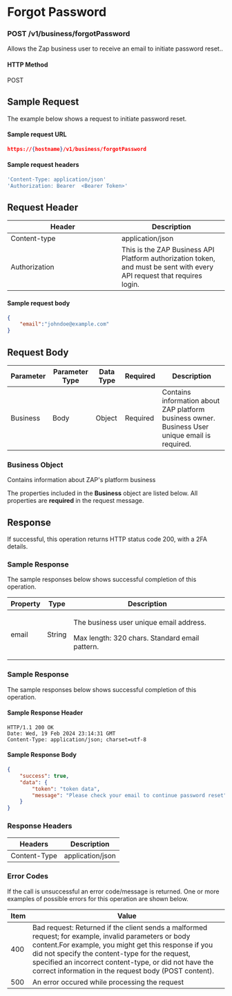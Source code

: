 # Forgot Password

### POST /v1/business/forgotPassword <a href="#top" id="top"></a>



Allows the Zap business user to receive an email to initiate password reset..

#### HTTP Method <a href="#top" id="top"></a>

POST

## Sample Request <a href="#samplerequest" id="samplerequest"></a>

The example below shows a request to initiate password reset.

#### **Sample request** URL <a href="#top" id="top"></a>

```json
https://{hostname}/v1/business/forgotPassword
```

#### **Sample request headers** <a href="#top" id="top"></a>

```javascript
'Content-Type: application/json'
'Authorization: Bearer  <Bearer Token>'
```

## Request Header <a href="#samplerequest" id="samplerequest"></a>

<table><thead><tr><th width="241">Header</th><th>Description</th></tr></thead><tbody><tr><td>Content-type</td><td>application/json</td></tr><tr><td>Authorization</td><td>This is the ZAP Business API Platform authorization token, and must be sent with every API request that requires login.</td></tr></tbody></table>

#### **Sample request body** <a href="#top" id="top"></a>

```json
{
    "email":"johndoe@example.com"
}
```

## Request Body <a href="#samplerequest" id="samplerequest"></a>

| Parameter | Parameter Type | Data Type | Required | Description                                                                                     |
| --------- | -------------- | --------- | -------- | ----------------------------------------------------------------------------------------------- |
| Business  | Body           | Object    | Required | Contains information about ZAP platform business owner. Business User unique email is required. |

### Business Object <a href="#samplerequest" id="samplerequest"></a>

Contains information about ZAP's platform business

The properties included in the **Business** object are listed below. All properties are **required** in the request message.

## Response <a href="#samplerequest" id="samplerequest"></a>

If successful, this operation returns HTTP status code 200, with a 2FA details.

### Sample Response <a href="#samplerequest" id="samplerequest"></a>

The sample responses below shows successful completion of this operation.

| Property | Type   | Description                                                                                         |
| -------- | ------ | --------------------------------------------------------------------------------------------------- |
| email    | String | <p>The business user unique email address.</p><p>Max length: 320 chars. Standard email pattern.</p> |

### Sample Response

The sample responses below shows successful completion of this operation.

#### **Sample** Response Header <a href="#top" id="top"></a>

```
HTTP/1.1 200 OK
Date: Wed, 19 Feb 2024 23:14:31 GMT
Content-Type: application/json; charset=utf-8
```

#### **Sample** Response Body <a href="#top" id="top"></a>

```json
{
    "success": true,
    "data": {
        "token": "token data",
        "message": "Please check your email to continue password reset"
    }
}
```

### Response Headers <a href="#samplerequest" id="samplerequest"></a>

| Headers      | Description      |
| ------------ | ---------------- |
| Content-Type | application/json |

### Error Codes <a href="#samplerequest" id="samplerequest"></a>

If the call is unsuccessful an error code/message is returned. One or more examples of possible errors for this operation are shown below.

| Item | Value                                                                                                                                                                                                                                                                                                                             |
| ---- | --------------------------------------------------------------------------------------------------------------------------------------------------------------------------------------------------------------------------------------------------------------------------------------------------------------------------------- |
| 400  | Bad request: Returned if the client sends a malformed request; for example, invalid parameters or body content.For example, you might get this response if you did not specify the content-type for the request, specified an incorrect content-type, or did not have the correct information in the request body (POST content). |
| 500  | An error occured while processing the request                                                                                                                                                                                                                                                                                     |
